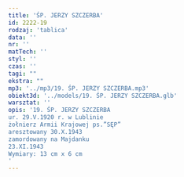```yaml
---
title: 'ŚP. JERZY SZCZERBA'
id: 2222-19
rodzaj: 'tablica'
data: ''
nr: ''
matTech: ''
styl: ''
czas: ''
tagi: ""
ekstra: ""
mp3: '../mp3/19. ŚP. JERZY SZCZERBA.mp3'
obiekt3d: '../models/19. ŚP. JERZY SZCZERBA.glb'
warsztat: ''
opis: '19. ŚP. JERZY SZCZERBA
ur. 29.V.1920 r. w Lublinie
żołnierz Armii Krajowej ps.”SĘP”
aresztowany 30.X.1943
zamordowany na Majdanku
23.XI.1943
Wymiary: 13 cm x 6 cm
'
---
```


